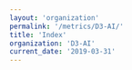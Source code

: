 ```yaml
---
layout: 'organization'
permalink: '/metrics/D3-AI/'
title: 'Index'
organization: 'D3-AI'
current_date: '2019-03-31'
---
```

